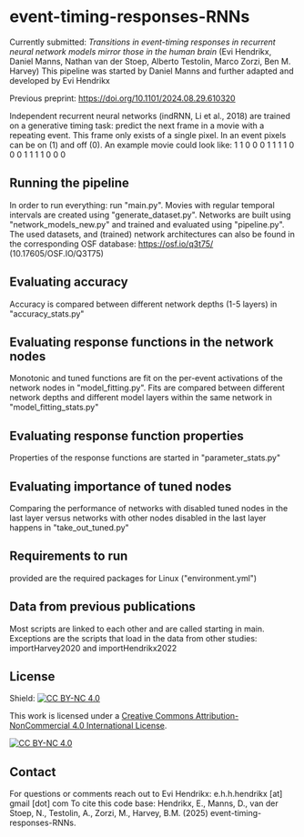 
# event-timing-responses-RNNs

Currently submitted: _Transitions in event-timing responses in recurrent neural network models mirror those in the human brain_ 
(Evi Hendrikx, Daniel Manns, Nathan van der Stoep, Alberto Testolin, Marco Zorzi, Ben M. Harvey)
This pipeline was started by Daniel Manns and further adapted and developed by Evi Hendrikx

Previous preprint: https://doi.org/10.1101/2024.08.29.610320

Independent recurrent neural networks (indRNN, Li et al., 2018) are trained on a generative timing task: predict the next frame in a movie with a repeating event. This frame only exists of a single pixel. In an event pixels can be on (1) and off (0). An example movie could look like: 1 1 0 0 0 1 1 1 1 0 0 0 1 1 1 1 0 0 0

## Running the pipeline
In order to run everything: run "main.py". 
Movies with regular temporal intervals are created using "generate_dataset.py". 
Networks are built using "network_models_new.py" and trained and evaluated using "pipeline.py".
The used datasets, and (trained) network architectures can also be found in the corresponding OSF database: https://osf.io/q3t75/ (10.17605/OSF.IO/Q3T75) 

## Evaluating accuracy
Accuracy is compared between different network depths (1-5 layers) in "accuracy_stats.py"

## Evaluating response functions in the network nodes
Monotonic and tuned functions are fit on the per-event activations of the network nodes in "model_fitting.py".
Fits are compared between different network depths and different model layers within the same network in "model_fitting_stats.py"

## Evaluating response function properties
Properties of the response functions are started in "parameter_stats.py" 

## Evaluating importance of tuned nodes
Comparing the performance of networks with disabled tuned nodes in the last layer versus networks with other nodes disabled in the last layer happens in "take_out_tuned.py"

## Requirements to run
provided are the required packages for Linux ("environment.yml")

## Data from previous publications
Most scripts are linked to each other and are called starting in main. Exceptions are the scripts that load in the data from other studies: importHarvey2020 and importHendrikx2022

## License
Shield: [![CC BY-NC 4.0][cc-by-nc-shield]][cc-by-nc]

This work is licensed under a
[Creative Commons Attribution-NonCommercial 4.0 International License][cc-by-nc].

[![CC BY-NC 4.0][cc-by-nc-image]][cc-by-nc]

[cc-by-nc]: https://creativecommons.org/licenses/by-nc/4.0/
[cc-by-nc-image]: https://licensebuttons.net/l/by-nc/4.0/88x31.png
[cc-by-nc-shield]: https://img.shields.io/badge/License-CC%20BY--NC%204.0-lightgrey.svg

## Contact
For questions or comments reach out to Evi Hendrikx: e.h.h.hendrikx [at] gmail [dot] com
To cite this code base:
Hendrikx, E., Manns, D., van der Stoep, N., Testolin, A., Zorzi, M., Harvey, B.M. (2025) event-timing-responses-RNNs.
